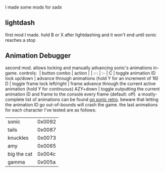 I made some mods for sadx
​
## lightdash
first mod I made. hold B or X after lightdashing and it won't end until sonic reaches a stop
​
## Animation Debugger
second mod. allows locking and manually advancing sonic's animations in-game.
controls:
​
| button combo | action |
| :-: | :- |
C        | toggle animation ID lock
up/down        | advance through animations (hold Y for an increment of 16)
D        | toggle frame lock
left/right    | frame advance through the current active animation (hold Y for continuous)
AZY+down    | toggle outputting the current animation ID and frame to the console every frame (default: off)
​
a mostly-complete list of animations can be found [on sonic retro](info.sonicretro.org/SCHG:Sonic_Adventure_DX:_PC/Lists#Animation_Lists). beware that letting the animation ID go out-of-bounds will crash the game. the last animations for each character I've tested are as follows:
​
<table>
<tr><td>sonic</td><td>0x0092</td></tr>
<tr><td>tails</td><td>0x0087</td></tr>
<tr><td>knuckles</td><td>0x0073</td></tr>
<tr><td>amy</td><td>0x0065</td></tr>
<tr><td>big the cat</td><td>0x004c</td></tr>
<tr><td>gamma</td><td>0x005a</td></tr>
</table>
​